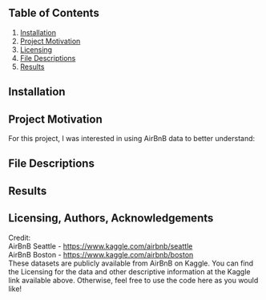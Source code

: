 ## Table of Contents
1. [Installation](#installation)
2. [Project Motivation](#project-motivation)
3. [Licensing](#licensing-authors-acknowledgements)
4. [File Descriptions](#file-descriptions)
5. [Results](#results)

## Installation


## Project Motivation
For this project, I was interested in using AirBnB data to better understand:


## File Descriptions


## Results


## Licensing, Authors, Acknowledgements
Credit: <br>
AirBnB Seattle - https://www.kaggle.com/airbnb/seattle <br>
AirBnB Boston - https://www.kaggle.com/airbnb/boston <br>
These datasets are publicly available from AirBnB on Kaggle. You can find the Licensing for the data and other descriptive information at the Kaggle link available above. Otherwise, feel free to use the code here as you would like!
